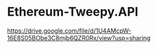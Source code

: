 # Ethereum-Tweepy.API
https://drive.google.com/file/d/1U4AMcpW-16E8S05BObe3C8mjb6QZR0Rx/view?usp=sharing
